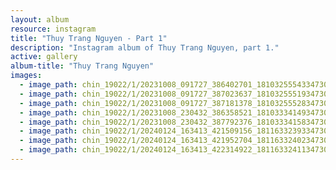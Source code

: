 ```yaml
---
layout: album
resource: instagram
title: "Thuy Trang Nguyen - Part 1"
description: "Instagram album of Thuy Trang Nguyen, part 1."
active: gallery
album-title: "Thuy Trang Nguyen"
images:
  - image_path: chin_19022/1/20231008_091727_386402701_18103255543347304_3926112420299722910_n.jpg
  - image_path: chin_19022/1/20231008_091727_387023637_18103255519347304_2723099292508008654_n.jpg
  - image_path: chin_19022/1/20231008_091727_387181378_18103255528347304_8320863649367474254_n.jpg
  - image_path: chin_19022/1/20231008_230432_386358521_18103334149347304_4358851931813152123_n.jpg
  - image_path: chin_19022/1/20231008_230432_387792376_18103334158347304_7978695102456556094_n.jpg
  - image_path: chin_19022/1/20240124_163413_421509156_18116332393347304_495805251968380834_n.jpg
  - image_path: chin_19022/1/20240124_163413_421952704_18116332402347304_2196876668155909167_n.jpg
  - image_path: chin_19022/1/20240124_163413_422314922_18116332411347304_512624648674206135_n.jpg
---
```

